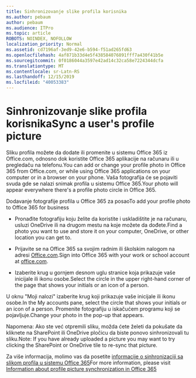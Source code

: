 ```yaml
---
title: Sinhronizovanje slike profila korisnika
ms.author: pebaum
author: pebaum
ms.audience: ITPro
ms.topic: article
ROBOTS: NOINDEX, NOFOLLOW
localization_priority: Normal
ms.assetid: cd7196af-3ed9-42e6-b594-f51ad265fd63
ms.openlocfilehash: 4af871b33d4e5f438584076891fff7a430f41b5e
ms.sourcegitcommit: 0f0186044a3597e42ad14c32ca58e7224344dcfa
ms.translationtype: MT
ms.contentlocale: sr-Latn-RS
ms.lasthandoff: 12/15/2019
ms.locfileid: "40053383"
---
```

# <a name="sync-a-users-profile-picture"></a><span data-ttu-id="40217-102">Sinhronizovanje slike profila korisnika</span><span class="sxs-lookup"><span data-stu-id="40217-102">Sync a user's profile picture</span></span>

<span data-ttu-id="40217-103">Sliku profila možete da dodate ili promenite u sistemu Office 365 iz Office.com, odnosno dok koristite Office 365 aplikacije na računaru ili u pregledaču na telefonu.</span><span class="sxs-lookup"><span data-stu-id="40217-103">You can add or change your profile photo in Office 365 from Office.com, or while using Office 365 applications on your computer or in a browser on your phone.</span></span> <span data-ttu-id="40217-104">Vaša fotografija će se pojaviti svuda gde se nalazi snimak profila u sistemu Office 365.</span><span class="sxs-lookup"><span data-stu-id="40217-104">Your photo will appear everywhere there's a profile photo circle in Office 365.</span></span>

<span data-ttu-id="40217-105">Dodavanje fotografije profila u Office 365 za posao</span><span class="sxs-lookup"><span data-stu-id="40217-105">To add your profile photo to Office 365 for business</span></span>

- <span data-ttu-id="40217-106">Pronađite fotografiju koju želite da koristite i uskladištite je na računaru, usluzi OneDrive ili na drugom mestu na koje možete da dođete.</span><span class="sxs-lookup"><span data-stu-id="40217-106">Find a photo you want to use and store it on your computer, OneDrive, or other location you can get to.</span></span>

- <span data-ttu-id="40217-107">Prijavite se na Office 365 sa svojim radnim ili školskim nalogom na adresi [Office.com](http://www.office.com).</span><span class="sxs-lookup"><span data-stu-id="40217-107">Sign into Office 365 with your work or school account at [office.com](http://www.office.com).</span></span>

- <span data-ttu-id="40217-108">Izaberite krug u gornjem desnom uglu stranice koja prikazuje vaše inicijale ili ikonu osobe.</span><span class="sxs-lookup"><span data-stu-id="40217-108">Select the circle in the upper right-hand corner of the page that shows your initials or an icon of a person.</span></span>

<span data-ttu-id="40217-109">U oknu "Moji nalozi" izaberite krug koji prikazuje vaše inicijale ili ikonu osobe.</span><span class="sxs-lookup"><span data-stu-id="40217-109">In the My accounts pane, select the circle that shows your initials or an icon of a person.</span></span> <span data-ttu-id="40217-110">Promenite fotografiju u iskačućem programu koji se pojavljuje.</span><span class="sxs-lookup"><span data-stu-id="40217-110">Change your photo in the pop-up that appears.</span></span>

<span data-ttu-id="40217-111">Napomena: Ako ste već otpremili sliku, možda ćete želeti da pokušate da kliknete na SharePoint ili OneDrive pločicu da biste ponovo sinhronizovali tu sliku.</span><span class="sxs-lookup"><span data-stu-id="40217-111">Note: If you have already uploaded a picture you may want to try clicking the SharePoint or OneDrive tile to re-sync that picture.</span></span>

<span data-ttu-id="40217-112">Za više informacija, molimo vas da posetite [informacije o sinhronizaciji sa slikom profila u sistemu Office 365](https://support.office.com/article/information-about-profile-picture-synchronization-in-office-365-20594d76-d054-4af4-a660-401133e3d48a)</span><span class="sxs-lookup"><span data-stu-id="40217-112">For more information, please visit [Information about profile picture synchronization in Office 365](https://support.office.com/article/information-about-profile-picture-synchronization-in-office-365-20594d76-d054-4af4-a660-401133e3d48a)</span></span>

